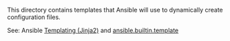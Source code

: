 This directory contains templates that Ansible will use to dynamically create configuration files.

See: Ansible [Templating (Jinja2)](https://docs.ansible.com/ansible/latest/user_guide/playbooks_templating.html) and [ansible.builtin.template](https://docs.ansible.com/ansible/latest/collections/ansible/builtin/template_module.html)

